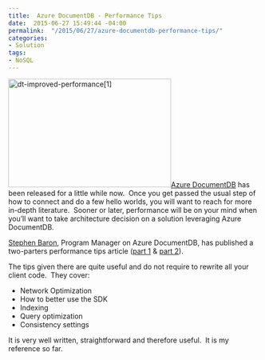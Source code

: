 ```yaml
---
title:  Azure DocumentDB - Performance Tips
date:  2015-06-27 15:49:44 -04:00
permalink:  "/2015/06/27/azure-documentdb-performance-tips/"
categories:
- Solution
tags:
- NoSQL
---
```

<a href="https://vincentlauzon.files.wordpress.com/2015/06/dt-improved-performance1.jpg"><img class="  wp-image-802 alignright" src="https://vincentlauzon.files.wordpress.com/2015/06/dt-improved-performance1.jpg?w=300" alt="dt-improved-performance[1]" width="326" height="217" /></a><a href="http://azure.microsoft.com/en-us/services/documentdb/">Azure DocumentDB</a> has been released for a little while now.  Once you get passed the usual step of how to connect and do a few hello worlds, you will want to reach for more in-depth literature.  Sooner or later, performance will be on your mind when you’ll want to take architecture decision on a solution leveraging Azure DocumentDB.

<a href="http://azure.microsoft.com/blog/author/stbaro/">Stephen Baron</a>, Program Manager on Azure DocumentDB, has published a two-parters performance tips article (<a href="http://azure.microsoft.com/blog/2015/01/20/performance-tips-for-azure-documentdb-part-1-2/">part 1</a> &amp; <a href="http://azure.microsoft.com/blog/2015/01/27/performance-tips-for-azure-documentdb-part-2/">part 2</a>).

The tips given there are quite useful and do not require to rewrite all your client code.  They cover:
<ul>
	<li>Network Optimization</li>
	<li>How to better use the SDK</li>
	<li>Indexing</li>
	<li>Query optimization</li>
	<li>Consistency settings</li>
</ul>
It is very well written, straightforward and therefore useful.  It is my reference so far.
